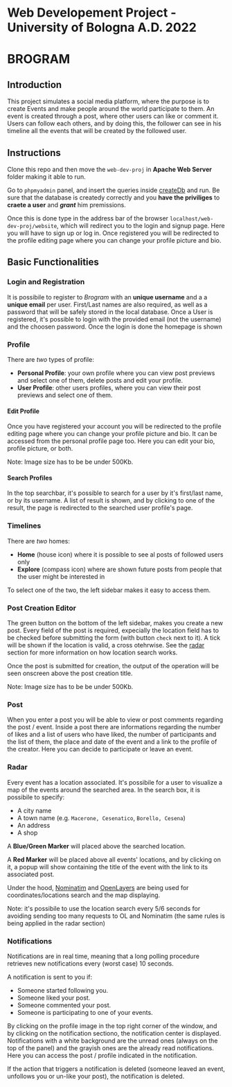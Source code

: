 # Web Developement Project - University of Bologna A.D. 2022

# **BROGRAM**

## Introduction
This project simulates a social media platform, where the purpose is to create Events and make people around the world participate to them.
An event is created through a post, where other users can like or comment it.
Users can follow each others, and by doing this, the follower can see in his timeline all the events that will be created by the followed user.

## Instructions
Clone this repo and then move the `web-dev-proj` in **Apache Web Server** folder making it able to run. 

Go to `phpmyadmin` panel, and insert the queries inside [createDb](database/queries/createDb.sql) and run. Be sure that the database is createdy correctly and you **have the priviliges** to **craete a user** and ***grant*** him premissions.

Once this is done type in the address bar of the browser `localhost/web-dev-proj/website`, which will redirect you to the login and signup page. Here you will have to sign up or log in. Once registered you will be redirected to the profile editing page where you can change your profile picture and bio.

## Basic Functionalities
### Login and Registration
It is possibile to register to *Brogram* with an **unique username** and a a **unique email** per user. First/Last names are also required, as well as a password that will be safely stored in the local database.
Once a User is registered, it's possible to login with the provided email (not the username) and the choosen password. Once the login is done
the homepage is shown

### Profile
There are *two* types of profile:
- **Personal Profile**: your own profile where you can view post previews and select one of them, delete posts and edit your profile.
- **User Profile**: other users profiles, where you can view their post previews and select one of them.

#### Edit Profile
Once you have registered your account you will be redirected to the profile editing page where you can change your profile picture and bio. It can be accessed from the personal profile page too. Here you can edit your bio, profile picture, or both.

Note: Image size has to be be under 500Kb.

#### Search Profiles
In the top searchbar, it's possible to search for a user by it's first/last name, or by its username. A list of result is shown, and by clicking to one of the result, the page is redirected to the searched user profile's page.

### Timelines
There are *two* homes:
- **Home** (house icon) where it is possible to see al posts of followed users only
- **Explore** (compass icon) where are shown future posts from people that the user might be interested in

To select one of the two, the left sidebar makes it easy to access them.

### Post Creation Editor
The green button on the bottom of the left sidebar, makes you create a new post.
Every field of the post is required, expecially the location field has to be checked before submitting the form (with button `check` next to it). A tick will be shown if the location is valid, a cross otehrwise. See the [radar](#radar) section for more information on how location search works.

Once the post is submitted for creation, the output of the operation will be seen onscreen above the post creation title.

Note: Image size has to be be under 500Kb.

### Post
When you enter a post you will be able to view or post comments regarding the post / event. Inside a post there are informations regarding the number of likes and a list of users who have liked, the number of participants and the list of them, the place and date of the event and a link to the profile of the creator. Here you can decide to participate or leave an event.

### Radar
Every event has a location associated. It's possibile for a user to visualize a map of the events around the searched area.
In the search box, it is possibile to specify:
- A city name
- A town name (e.g. `Macerone, Cesenatico`, `Borello, Cesena`)
- An address
- A shop

A **Blue/Green Marker** will placed above the searched location.

A **Red Marker** will be placed above all events' locations, and by clicking on it, a popup will show containing the title of the event with the link to its associated post.

Under the hood, [Nominatim](https://nominatim.org/) and [OpenLayers](https://openlayers.org/) are being used for coordinates/locations search and the map displaying. 

Note: it's possibile to use the location search every 5/6 seconds for avoiding sending too many requests to OL and Nominatim (the same rules is being applied in the radar section)

### Notifications
Notifications are in real time, meaning that a long polling procedure retrieves new notifications every (worst case) 10 seconds.

A notification is sent to you if:
- Someone started following you.
- Someone liked your post.
- Someone commented your post.
- Someone is participating to one of your events.

By clicking on the profile image in the top right corner of the window, and by clicking on the notification sectiono, the notification center is displayed. Notifications with a white background are the unread ones (always on the top of the panel) and the grayish ones are the already read notifications. Here you can access the post / profile indicated in the notification.

If the action that triggers a notification is deleted (someone leaved an event, unfollows you or un-like your post), the notification is deleted.